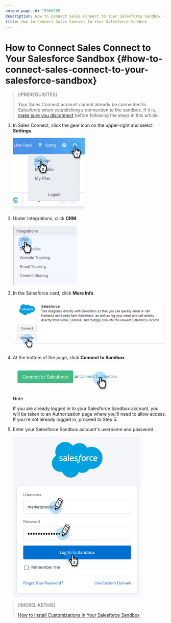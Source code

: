 ```yaml
---
unique-page-id: 15368205
description: How to Connect Sales Connect to Your Salesforce Sandbox - Marketo Docs - Product Documentation
title: How to Connect Sales Connect to Your Salesforce Sandbox
---
```


# How to Connect Sales Connect to Your Salesforce Sandbox {#how-to-connect-sales-connect-to-your-salesforce-sandbox}

>[!PREREQUISITES]
>
>Your Sales Connect account cannot already be connected to Salesforce when establishing a connection to the sandbox. If it is, [make sure you disconnect](http://docs.marketo.com/x/FoDq) before following the steps in this article.

1. In Sales Connect, click the gear icon on the upper-right and select **Settings**.

   ![](assets/one-2.png)

1. Under Integrations, click **CRM**.

   ![](assets/two-2.png)

1. In the Salesforce card, click **More Info**.

   ![](assets/three-2.png)

1. At the bottom of the page, click **Connect to Sandbox**.

   ![](assets/four-2.png)

   >[!NOTE]
   >
   >If you are already logged in to your Salesforce Sandbox account, you will be taken to an Authorization page where you'll need to allow access. If you're not already logged in, proceed to Step 5.

1. Enter your Salesforce Sandbox account's username and password.

   ![](assets/five-2.png)

>[!MORELIKETHIS]
>
>[How to Install Customizations in Your Salesforce Sandbox](http://docs.marketo.com/x/EIDq)

